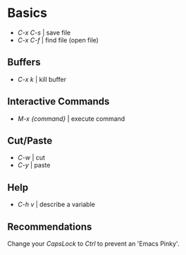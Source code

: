# Basics

- *C-x C-s* | save file
- *C-x C-f* | find file (open file)

## Buffers

- *C-x k* | kill buffer

## Interactive Commands

- *M-x {command}* | execute command

## Cut/Paste

- *C-w* | cut
- *C-y* | paste

## Help

- *C-h v* | describe a variable

## Recommendations

Change your *CapsLock* to *Ctrl* to prevent an 'Emacs Pinky'.
